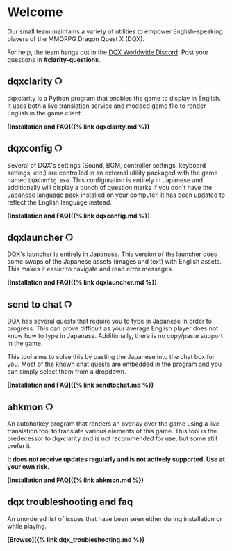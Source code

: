 # Welcome

Our small team maintains a variety of utilities to empower English-speaking players of the MMORPG Dragon Quest X (DQX).

For help, the team hangs out in the [DQX Worldwide Discord](discord.gg/dragonquestx). Post your questions in **#clarity-questions**.

## dqxclarity <a href="https://github.com/dqx-translation-project/dqxclarity"><img src="asset/github-mark.png" alt="github-mark" width="17"></a>

dqxclarity is a Python program that enables the game to display in English. It uses both a live translation service and modded game file to render English in the game client.

**[Installation and FAQ]({% link dqxclarity.md %})**

## dqxconfig <a href="https://github.com/dqx-translation-project/dqx_en_config"><img src="asset/github-mark.png" alt="github-mark" width="17"></a>

Several of DQX's settings (Sound, BGM, controller settings, keyboard settings, etc.) are controlled in an external utility packaged with the game named `DQXConfig.exe`. This configuration is entirely in Japanese and additionally will display a bunch of question marks if you don't have the Japanese language pack installed on your computer. It has been updated to reflect the English language instead.

**[Installation and FAQ]({% link dqxconfig.md %})**

## dqxlauncher <a href="https://github.com/dqx-translation-project/dqx_en_launcher"><img src="asset/github-mark.png" alt="github-mark" width="17"></a>

DQX's launcher is entirely in Japanese. This version of the launcher does some swaps of the Japanese assets (images and text) with English assets. This makes it easier to navigate and read error messages. 

**[Installation and FAQ]({% link dqxlauncher.md %})**

## send to chat <a href="https://github.com/dqx-translation-project/dqx-send-to-chat"><img src="asset/github-mark.png" alt="github-mark" width="17"></a>

DQX has several quests that require you to type in Japanese in order to progress. This can prove difficult as your average English player does not know how to type in Japanese. Additionally, there is no copy/paste support in the game.

This tool aims to solve this by pasting the Japanese into the chat box for you. Most of the known chat quests are embedded in the program and you can simply select them from a dropdown.

**[Installation and FAQ]({% link sendtochat.md %})**

## ahkmon <a href="https://github.com/dqx-translation-project/ahkmon"><img src="asset/github-mark.png" alt="github-mark" width="17"></a>

An autohotkey program that renders an overlay over the game using a live translation tool to translate various elements of this game. This tool is the predecessor to dqxclarity and is not recommended for use, but some still prefer it.

**It does not receive updates regularly and is not actively supported. Use at your own risk.**

**[Installation and FAQ]({% link ahkmon.md %})**

## dqx troubleshooting and faq

An unordered list of issues that have been seen either during installation or while playing.

**[Browse]({% link dqx_troubleshooting.md %})**
